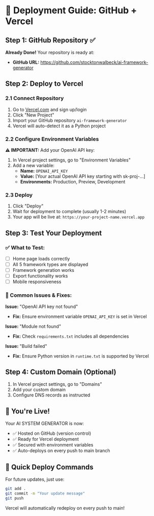 # 🚀 Deployment Guide: GitHub + Vercel

## Step 1: GitHub Repository ✅
**Already Done!** Your repository is ready at:
- **GitHub URL:** https://github.com/stocktonwalbeck/ai-framework-generator

## Step 2: Deploy to Vercel

### 2.1 Connect Repository
1. Go to [Vercel.com](https://vercel.com) and sign up/login
2. Click "New Project"
3. Import your GitHub repository `ai-framework-generator`
4. Vercel will auto-detect it as a Python project

### 2.2 Configure Environment Variables
**⚠️ IMPORTANT:** Add your OpenAI API key:

1. In Vercel project settings, go to "Environment Variables"
2. Add a new variable:
   - **Name:** `OPENAI_API_KEY`
   - **Value:** [Your actual OpenAI API key starting with sk-proj-...]
   - **Environments:** Production, Preview, Development

### 2.3 Deploy
1. Click "Deploy"
2. Wait for deployment to complete (usually 1-2 minutes)
3. Your app will be live at: `https://your-project-name.vercel.app`

## Step 3: Test Your Deployment

### ✅ What to Test:
- [ ] Home page loads correctly
- [ ] All 5 framework types are displayed
- [ ] Framework generation works
- [ ] Export functionality works
- [ ] Mobile responsiveness

### 🔧 Common Issues & Fixes:

**Issue:** "OpenAI API key not found"
- **Fix:** Ensure environment variable `OPENAI_API_KEY` is set in Vercel

**Issue:** "Module not found"
- **Fix:** Check `requirements.txt` includes all dependencies

**Issue:** "Build failed"
- **Fix:** Ensure Python version in `runtime.txt` is supported by Vercel

## Step 4: Custom Domain (Optional)

1. In Vercel project settings, go to "Domains"
2. Add your custom domain
3. Configure DNS records as instructed

## 🎉 You're Live!

Your AI SYSTEM GENERATOR is now:
- ✅ Hosted on GitHub (version control)
- ✅ Ready for Vercel deployment
- ✅ Secured with environment variables
- ✅ Auto-deploys on every push to main branch

## 🚀 Quick Deploy Commands

For future updates, just use:
```bash
git add .
git commit -m "Your update message"
git push
```

Vercel will automatically redeploy on every push to main! 